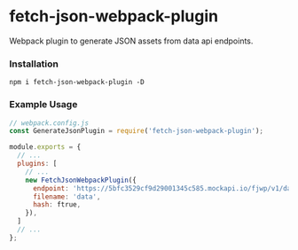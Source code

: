 # fetch-json-webpack-plugin
Webpack plugin to generate JSON assets from data api endpoints.

### Installation

```shell
npm i fetch-json-webpack-plugin -D
```

### Example Usage

```js
// webpack.config.js
const GenerateJsonPlugin = require('fetch-json-webpack-plugin');

module.exports = {
  // ...
  plugins: [
    // ...
    new FetchJsonWebpackPlugin({
      endpoint: 'https://5bfc3529cf9d29001345c585.mockapi.io/fjwp/v1/data',
      filename: 'data',
      hash: ftrue,
    }),
  ]
  // ...
};
```